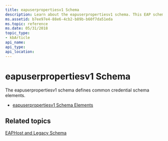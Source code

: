 ```yaml
---
title: eapuserpropertiesv1 Schema
description: Learn about the eapuserpropertiesv1 schema. This EAP schema defines common credential schema elements.
ms.assetid: b7ee97e4-88e6-4cb2-b89b-b60f7da51eda
ms.topic: reference
ms.date: 05/31/2018
topic_type: 
- kbArticle
api_name: 
api_type: 
api_location: 
---
```


# eapuserpropertiesv1 Schema

The eapuserpropertiesv1 schema defines common credential schema elements.

-   [eapuserpropertiesv1 Schema Elements](eapuserpropertiesv1schema-elements.md)

## Related topics

<dl> <dt>

[EAPHost and Legacy Schema](eaphost-schemas.md)
</dt> </dl>

 

 




